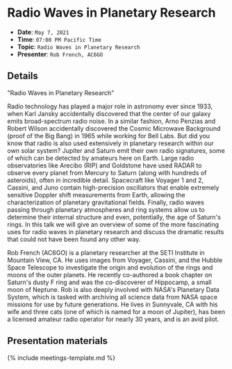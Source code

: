# Radio Waves in Planetary Research

* **Date**: `May 7, 2021`
* **Time**: `07:00 PM Pacific Time`
* **Topic**: `Radio Waves in Planetary Research`
* **Presenter**: `Rob French, AC6GO`

## Details

"Radio Waves in Planetary Research"

Radio technology has played a major role in astronomy ever since 1933, when Karl Jansky accidentally discovered that the center of our galaxy  emits broad-spectrum radio noise. In a similar fashion, Arno Penzias and  Robert Wilson accidentally discovered the Cosmic Microwave Background  (proof of the Big Bang) in 1965 while working for Bell Labs. But did you  know that radio is also used extensively in planetary research within  our own solar system? Jupiter and Saturn emit their own radio  signatures, some of which can be detected by amateurs here on Earth.  Large radio observatories like Arecibo (RIP) and Goldstone have used  RADAR to observe every planet from Mercury to Saturn (along with  hundreds of asteroids), often in incredible detail. Spacecraft like  Voyager 1 and 2, Cassini, and Juno contain high-precision oscillators  that enable extremely sensitive Doppler shift measurements from Earth,  allowing the characterization of planetary gravitational fields.  Finally, radio waves passing through planetary atmospheres and ring  systems allow us to determine their internal structure and even,  potentially, the age of Saturn's rings. In this talk we will give an  overview of some of the more fascinating uses for radio waves in  planetary research and discuss the dramatic results that could not have  been found any other way.

Rob French (AC6GO) is a planetary researcher at the SETI Institute in Mountain View, CA. He uses images from Voyager, Cassini, and the Hubble  Space Telescope to investigate the origin and evolution of the rings and  moons of the outer planets. He recently co-authored a book chapter on  Saturn's dusty F ring and was the co-discoverer of Hippocamp, a small  moon of Neptune. Rob is also deeply involved with NASA's Planetary Data  System, which is tasked with archiving all science data from NASA space  missions for use by future generations. He lives in Sunnyvale, CA with  his wife and three cats (one of which is named for a moon of Jupiter), has been a licensed amateur radio operator for nearly 30 years, and is an avid pilot.

## Presentation materials

{% include meetings-template.md %}

